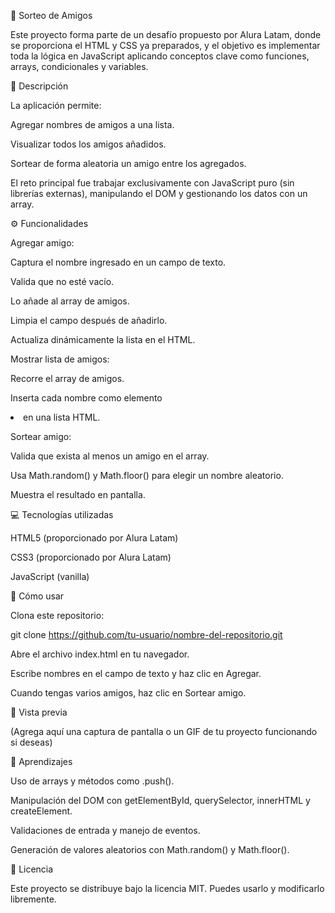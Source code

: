 🎯 Sorteo de Amigos

Este proyecto forma parte de un desafío propuesto por Alura Latam, donde se proporciona el HTML y CSS ya preparados, y el objetivo es implementar toda la lógica en JavaScript aplicando conceptos clave como funciones, arrays, condicionales y variables.

📝 Descripción

La aplicación permite:

Agregar nombres de amigos a una lista.

Visualizar todos los amigos añadidos.

Sortear de forma aleatoria un amigo entre los agregados.

El reto principal fue trabajar exclusivamente con JavaScript puro (sin librerías externas), manipulando el DOM y gestionando los datos con un array.

⚙️ Funcionalidades

Agregar amigo:

Captura el nombre ingresado en un campo de texto.

Valida que no esté vacío.

Lo añade al array de amigos.

Limpia el campo después de añadirlo.

Actualiza dinámicamente la lista en el HTML.

Mostrar lista de amigos:

Recorre el array de amigos.

Inserta cada nombre como elemento <li> en una lista HTML.

Sortear amigo:

Valida que exista al menos un amigo en el array.

Usa Math.random() y Math.floor() para elegir un nombre aleatorio.

Muestra el resultado en pantalla.

💻 Tecnologías utilizadas

HTML5 (proporcionado por Alura Latam)

CSS3 (proporcionado por Alura Latam)

JavaScript (vanilla)

🚀 Cómo usar

Clona este repositorio:

git clone https://github.com/tu-usuario/nombre-del-repositorio.git


Abre el archivo index.html en tu navegador.

Escribe nombres en el campo de texto y haz clic en Agregar.

Cuando tengas varios amigos, haz clic en Sortear amigo.

📸 Vista previa

(Agrega aquí una captura de pantalla o un GIF de tu proyecto funcionando si deseas)

🧠 Aprendizajes

Uso de arrays y métodos como .push().

Manipulación del DOM con getElementById, querySelector, innerHTML y createElement.

Validaciones de entrada y manejo de eventos.

Generación de valores aleatorios con Math.random() y Math.floor().

📄 Licencia

Este proyecto se distribuye bajo la licencia MIT. Puedes usarlo y modificarlo libremente.
